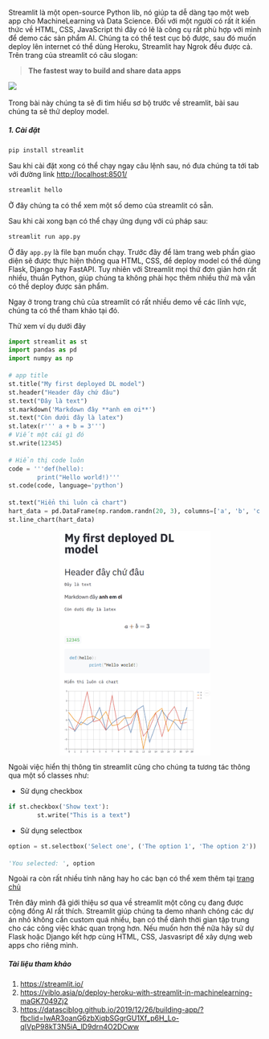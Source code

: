 Streamlit là một open-source Python lib, nó giúp ta dễ dàng tạo một web app cho MachineLearning và Data Science. Đối với một người có rất ít kiến thức về HTML, CSS, JavaScript thì đây có lẽ là công cụ rất phù hợp với mình để demo các sản phẩm AI. Chúng ta có thể test cục bộ được, sau đó muốn deploy lên internet có thể dùng Heroku, Streamlit hay Ngrok đều được cả. Trên trang của streamlit có câu slogan:
> **The fastest way to build and share data apps**

<img src="https://www.google.ru/url?sa=i&url=https%3A%2F%2Fwww.businesswire.com%2Fnews%2Fhome%2F20200616005364%2Fen%2FStreamlit-Raises-21M-in-Series-A-Funding-From-GGV-Capital-and-Gradient-Ventures-to-Amplify-the-Impact-of-Data-Science-and-Machine-Learning&psig=AOvVaw0EXEczcb5rXtz3KPCo81cf&ust=1623899354333000&source=images&cd=vfe&ved=0CAIQjRxqFwoTCPCKyNOWm_ECFQAAAAAdAAAAABAD">

Trong bài này chúng ta sẽ đi tìm hiểu sơ bộ trước về streamlit, bài sau chúng ta sẽ thử deploy model.
##### 1. Cài đặt
```python
pip install streamlit
```
Sau khi cài đặt xong có thể chạy ngay câu lệnh sau, nó đưa chúng ta tới tab với đường link [http://localhost:8501/](http://localhost:8501/)
```python
streamlit hello
```
Ở đây chúng ta có thể xem một số demo của streamlit có sẵn.

Sau khi cài xong bạn có thể chạy ứng dụng với cú pháp sau:
```python 
streamlit run app.py
```
Ở đây `app.py` là file bạn muốn chạy.
Trước đây để làm trang web phần giao diện sẽ được thực hiện thông qua HTML, CSS, để deploy model có thể dùng Flask, Django hay FastAPI. Tuy nhiên với Streamlit mọi thứ đơn giản hơn rất nhiều, thuần Python, giúp chúng ta không phải học thêm nhiều thứ mà vẫn có thể deploy được sản phẩm.

Ngay ở trong trang chủ của streamlit có rất nhiều demo về các lĩnh vực, chúng ta có thể tham khảo tại đó.

Thử xem ví dụ dưới đây
```python
import streamlit as st
import pandas as pd
import numpy as np

# app title
st.title("My first deployed DL model")
st.header("Header đây chứ đâu")
st.text("Đây là text")
st.markdown('Markdown đây **anh em ơi**')
st.text("Còn dưới đây là latex")
st.latex(r''' a + b = 3''')
# Viết một cái gì đó
st.write(12345)

# Hiển thị code luôn
code = '''def(hello):
        print("Hello world!)'''
st.code(code, language='python')

st.text("Hiển thi luôn cả chart")
hart_data = pd.DataFrame(np.random.randn(20, 3), columns=['a', 'b', 'c'])
st.line_chart(hart_data)
```
<img src="demo.png" style="display:block; margin-left:auto; margin-right:auto" width="300"/>

Ngoài việc hiển thị thông tin streamlit cũng cho chúng ta tương tác thông qua một số classes như:
* Sử dụng checkbox
```python
if st.checkbox('Show text'):
        st.write("This is a text")
```
* Sử dụng selectbox
```python
option = st.selectbox('Select one', ('The option 1', 'The option 2'))

'You selected: ', option
```
Ngoài ra còn rất nhiều tính năng hay ho các bạn có thể xem thêm tại [trang chủ](https://streamlit.io/ )

Trên đây mình đã giới thiệu sơ qua về streamlit một công cụ đang được cộng đồng AI rất thích. Streamlit giúp chúng ta demo nhanh chóng các dự án nhỏ không cần custom quá nhiều, bạn có thể dành thời gian tập trung cho các công việc khác quan trọng hơn. Nếu muốn hơn thế nữa hãy sử dự Flask hoặc Django kết hợp cùng HTML, CSS, Jasvasript để xây dựng web apps cho riêng mình.
##### Tài liệu tham khảo
1. https://streamlit.io/ 
1. https://viblo.asia/p/deploy-heroku-with-streamlit-in-machinelearning-maGK7049Zj2
2. https://datasciblog.github.io/2019/12/26/building-app/?fbclid=IwAR3oanG6zbXiqbSGgrGU1Xf_p6H_Lo-qIVpP98kT3N5iA_lD9drn4O2DCww
